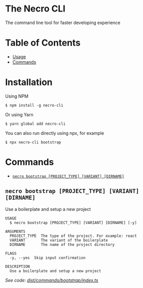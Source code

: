 The Necro CLI
=================

The command line tool for faster developing experience

# Table of Contents
<!-- toc -->
* [Usage](#usage)
* [Commands](#commands)
<!-- tocstop -->
# Installation
<!-- usage -->
Using NPM
```sh-session
$ npm install -g necro-cli
```
Or using Yarn
```sh-session
$ yarn global add necro-cli
```
You can also run directly using npx, for example
```sh-session
$ npx necro-cli bootstrap
```
<!-- usagestop -->
# Commands
<!-- commands -->
* [`necro bootstrap [PROJECT_TYPE] [VARIANT] [DIRNAME]`](#necro-bootstrap-project_type-variant-dirname)

## `necro bootstrap [PROJECT_TYPE] [VARIANT] [DIRNAME]`

Use a boilerplate and setup a new project

```
USAGE
  $ necro bootstrap [PROJECT_TYPE] [VARIANT] [DIRNAME] [-y]

ARGUMENTS
  PROJECT_TYPE  The type of the project. For example: react
  VARIANT       The variant of the boilerplate
  DIRNAME       The name of the project directory

FLAGS
  -y, --yes  Skip input confirmation

DESCRIPTION
  Use a boilerplate and setup a new project
```

_See code: [dist/commands/bootstrap/index.ts](https://github.com/necrobits/necro-cli/blob/v0.0.0/dist/commands/bootstrap/index.ts)_
<!-- commandsstop -->
